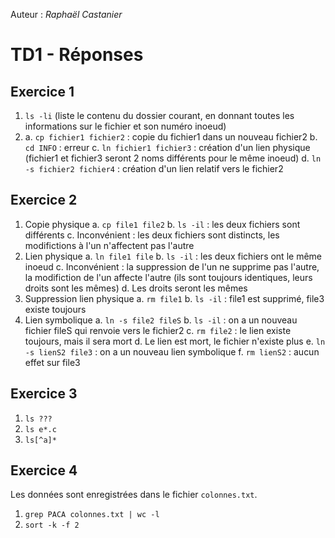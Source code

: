 
Auteur : *Raphaël Castanier*

# TD1 - Réponses

## Exercice 1

1. `ls -li` (liste le contenu du dossier courant, en donnant toutes les informations sur le fichier et son numéro inoeud)
2.
    a. `cp fichier1 fichier2` : copie du fichier1 dans un nouveau fichier2
    b. `cd INFO` : erreur
    c. `ln fichier1 fichier3` : création d'un lien physique (fichier1 et fichier3 seront 2 noms différents pour le même inoeud)
    d. `ln -s fichier2 fichier4` : création d'un lien relatif vers le fichier2

## Exercice 2

1. Copie physique
    a. `cp file1 file2`
    b. `ls -il` : les deux fichiers sont différents
    c. Inconvénient : les deux fichiers sont distincts, les modifictions à l'un n'affectent pas l'autre
2. Lien physique
    a. `ln file1 file`
    b. `ls -il` : les deux fichiers ont le même inoeud
    c. Inconvénient : la suppression de l'un ne supprime pas l'autre, la modifiction de l'un affecte l'autre (ils sont toujours identiques, leurs droits sont les mêmes)
    d. Les droits seront les mêmes
3. Suppression lien physique
    a. `rm file1`
    b. `ls -il` : file1 est supprimé, file3 existe toujours
4. Lien symbolique
    a. `ln -s file2 fileS`
    b. `ls -il` : on a un nouveau fichier fileS qui renvoie vers le fichier2
    c. `rm file2` : le lien existe toujours, mais il sera mort
    d. Le lien est mort, le fichier n'existe plus
    e. `ln -s lienS2 file3` : on a un nouveau lien symbolique
    f. `rm lienS2` : aucun effet sur file3

## Exercice 3

1. `ls ???`
2. `ls e*.c`
3. `ls[^a]*`

## Exercice 4

Les données sont enregistrées dans le fichier `colonnes.txt`.
1. `grep PACA colonnes.txt | wc -l`
2. `sort -k -f 2`
